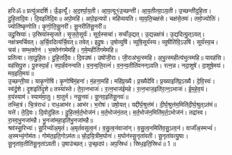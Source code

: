 

  
हरिःॐ॥ प्रत्यु॑अदर्शि। ऊँ॒इत्यूँ॑। अ॒द॒र्श्या॒य॒ती। आ॒य॒त्यू१॒॑उ॒च्छन्ती॑। आ॒य॒तीत्या॒ऽय॒ती। उ॒च्छन्ती॑दुहि॒ता। दु॒हि॒तादि॒वः। दि॒वइति॑दि॒वः॥ अपो॒महि॑। अपो॒इत्यपो॑। महि॑व्ययति। व्य॒य॒ति॒चक्ष॑से। चक्ष॑से॒तमः॑। तमो॒ज्योतिः॑। ज्योति॑ष्कृणोति। कृ॒णॊ॒ति॒सू॒नरी॑। सू॒नरीति॑सू॒नरी॑॥  
उदु॒स्रियाः॑। उ॒स्रिया॑स्सृजते। सृ॒ज॒ते॒सूर्यः॑। सूर्य॒स्सचा॑। सचाँ॑उ॒द्यत्। उ॒द्यन्नक्ष॑त्रं। उ॒द्यदित्यु॒त्ऽयत्। नक्ष॑त्रमर्चिवत्। अ॒र्चि॒वदित्य॑र्चि॒वत्॥ तवेत्। इदु॒षः। उ॒षोव्युषि॑। व्युषि॒सूर्य॑स्य। व्युषीति॑वि॒ऽउषि॑। सूर्य॑स्य॒च। चसं। सम्भ॒क्तेन॑ । भ॒क्तेन॑गमेमहि। ग॒मे॒महीति॑गमेमहि॥  
प्रति॑त्वा। त्वा॒दु॒हि॒तः। दु॒हि॒तर्दि॒वः। दि॒वउषः॑। उषो॑जी॒राः। जी॒राअ॑भुत्स्महि। अ॒भु॒त्स्महीत्य॑भुत्स्महि॥ यावह॑सि। वह॑सिपु॒रु। पु॒रुस्पा॒र्हं। स्पा॒र्हंव॑नन्वति। व॒न॒न्व॒ति॒रत्नं॑। व॒न॒न्व॒तीति॑वनन्ऽवति। रत्न॒न्न। नदा॒शुषे॑। दा॒शुषे॒मयः॑। मय॒इति॒मयः॑॥  
उ॒च्छन्ती॒या। याकृ॒णॊषि॑। कृ॒णोषि॑मं॒हना॑। मं॒हना॒महि॑। महि॑प्र॒ख्यै। प्र॒ख्यैदे॑वि। प्र॒ख्याइति॑प्र॒ऽख्यै। दे॒वि॒स्वः॑। स्व॑र्दृ॒शे। दृ॒शइति॑दृ॒शे॥ तस्या॑स्ते। ते॒र॒त्नभाजः॑। र॒त्न॒भाज॑ईमहे। र॒त्न॒भाज॒इति॑र॒त्न॒ऽभाजः॑। ई॒म॒हे॒व॒यं। व॒यंस्याम॑। स्याम॑मा॒तुः। मा॒तुर्न। नसू॒नवः॑। सू॒नव॒इति॑सू॒नवः॑॥  
तच्चि॒त्रं। चि॒त्रंराधः॑। राध॒आभ॑र। आभ॑र। भ॒रोषः॑। उषो॒यत्। यद्दी॑र्घ॒श्रुत्त॑मं। दी॒र्घ॒श्रुत्त॑म॒मिति॑दी॒र्घ॒श्रुत्ऽत॑मं॥ यत्ते॑। ते॒दि॒वः। दि॒वोदु॑हितः। दु॒हि॒तर्म॒र्त॒भोज॑नं। म॒र्त॒भोज॑नं॒तत्। म॒र्त॒भोज॑न॒मिति॑म॒र्त॒ऽभोज॑नं। तद्रा॑स्व। रा॒स्व॒भु॒नजा॑महै। भु॒नजा॑महा॒इति॑भु॒नजा॑महै॥  
श्रव॑स्सू॒रिभ्यः॑। सू॒रिभ्यो॑अ॒मृतं॑। अ॒मृतं॑वसुत्व॒नं। व॒सु॒त्व॒नंवाजा॑न्। व॒सु॒त्व॒नमिति॑व॒सु॒ऽत्व॒नं। वाजाँ॑अ॒स्मभ्यं॑। अ॒स्मभ्यं॒गोम॑तः। गोम॑त॒इति॒गोऽम॑तः॥ चो॒द॒यि॒त्रीम॒घोनः॑। म॒घोन॑स्सू॒नृता॑वती। सू॒नृता॑वत्यु॒षाः। सू॒नृता॑व॒तीति॑सू॒नृता॑ऽवती। उ॒षाउ॑च्छत्। उ॒च्छ॒दप॑। अप॒स्रिधः॑। स्रिध॒इति॒स्रिधः॑॥ 1 ॥  
